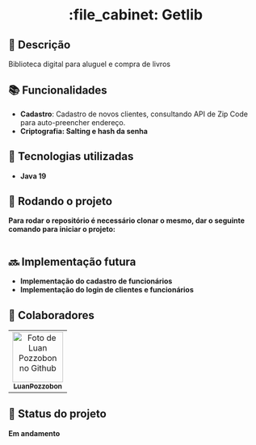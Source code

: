 <h1 align="center">:file_cabinet: Getlib</h1>



## :memo: Descrição
Biblioteca digital para aluguel e compra de livros

## :books: Funcionalidades
* <b>Cadastro</b>: Cadastro de novos clientes, consultando API de Zip Code para auto-preencher endereço.
* <b>Criptografia<b>: Salting e hash da senha

## :wrench: Tecnologias utilizadas
* Java 19

## :rocket: Rodando o projeto
Para rodar o repositório é necessário clonar o mesmo, dar o seguinte comando para iniciar o projeto:
```
```

## :soon: Implementação futura
* Implementação do cadastro de funcionários
* Implementação do login de clientes e funcionários

## :handshake: Colaboradores
<table>
    <tr>
        <td align="center">
            <a href="https://github.com/luanpozzobon">
                <img src="https://avatars.githubusercontent.com/u/108753073?v=4" width="100px;" alt="Foto de Luan Pozzobon no Github"/><br>
                <sub>
                    <b>LuanPozzobon</b>
                </sub>
            </a>
        </td>
    </tr>
</table>

## :dart: Status do projeto
Em andamento